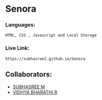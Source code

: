 # Senora
### Languages: 
    HTML, CSS , Javascript and Local Storage
### Live Link: 
    https://subhasree2.github.io/Senora

## Collaborators:
* [SUBHASREE M](https://github.com/subhasree2)
* [VIDHYA BHARATHI R](https://github.com/vidhya-vidz)
